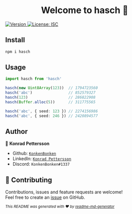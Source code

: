 <h1 align="center">Welcome to hasch 👋</h1>
<p>
  <a href="https://www.npmjs.com/package/hasch" target="_blank">
    <img alt="Version" src="https://img.shields.io/npm/v/hasch.svg">
  </a>
  <a href="#" target="_blank">
    <img alt="License: ISC" src="https://img.shields.io/badge/License-ISC-yellow.svg" />
  </a>
</p>

## Install

```sh
npm i hasch
```

## Usage

```ts
import hasch from 'hasch'

hasch(new Uint8Array(123))  // 1794723560
hasch('abc')                // 852579327
hasch(123)                  // 286822908
hasch(Buffer.alloc(5))      // 311775565

hasch('abc', { seed: 123 }) // 2274156986 
hasch('abc', { seed: 246 }) // 2420894577
```

## Author

👤 **Konrad Pettersson**

- Github: [`KonkenBonken`](https://github.com/KonkenBonken)
- LinkedIn: [`Konrad Pettersson`](https://linkedin.com/in/konrad-pettersson-167144206)
- Discord: `KonkenBonken#1337`

## 🤝 Contributing

Contributions, issues and feature requests are welcome!<br />Feel free to create an [issue](https://github.com/KonkenBonken/hasch/issues) on GitHub.

<sub>_This README was generated with ❤️ by [readme-md-generator](https://github.com/kefranabg/readme-md-generator)_</sub>
